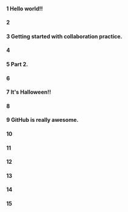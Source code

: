 #### 1 Hello world!!
#### 2
#### 3 Getting started with collaboration practice.
#### 4
#### 5 Part 2.
#### 6
#### 7 It's Halloween!!
#### 8
#### 9 GitHub is really awesome.
#### 10
#### 11
#### 12
#### 13
#### 14
#### 15